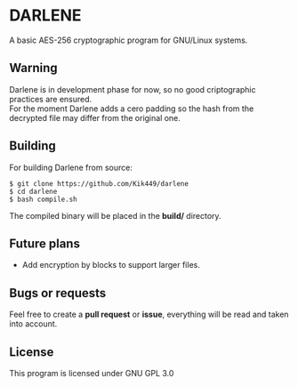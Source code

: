 # DARLENE
A basic AES-256 cryptographic program for GNU/Linux systems.
## Warning
Darlene is in development phase for now, so no good criptographic practices are ensured.  
For the moment Darlene adds a cero padding so the hash from the decrypted file may differ from the original one.
## Building
For building Darlene from source:
```
$ git clone https://github.com/Kik449/darlene
$ cd darlene
$ bash compile.sh
```
The compiled binary will be placed in the **build/** directory.
## Future plans
- Add encryption by blocks to support larger files.
## Bugs or requests
Feel free to create a **pull request** or **issue**, everything will be read and taken into account.
## License
This program is licensed under GNU GPL 3.0
